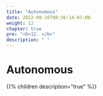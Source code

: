 ```yaml
---
title: "Autonomous"
date: 2022-09-16T08:56:14-07:00
weight: 12
chapter: true
pre: "<b>12. </b>"
description: " "
---
```


# Autonomous 

{{% children description="true" %}}
